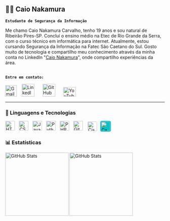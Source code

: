 ## 👦🏾 Caio Nakamura 

**`Estudante de Segurança da Informação`**

Me chamo Caio Nakamura Carvalho, tenho 19 anos e sou natural de Ribeirão Pires-SP. Concluí o ensino médio na Etec de Rio Grande da Serra, com o curso técnico em informática para internet. Atualmente, estou cursando Segurança da Informação na Fatec São Caetano do Sul. Gosto muito de tecnologia e compartilho meu conhecimento através da minha conta no LinkedIn "[Caio Nakamura](https://www.linkedin.com/in/caio-nakamura-212648269)", onde compartilho experiências da área.
<br><br>

**`Entre em contato:`**
<p align="left">
    <a href="malito:caionakamuraa.20@gmail.com" title="Gmail">
    <img src="https://logo.svgcdn.com/l/google-gmail.svg" alt="Gmail" style="width: 36px; height: 36px;" /></a>
&nbsp;&nbsp;
    <a href="https://www.linkedin.com/in/caio-nakamura-212648269" title="LinkedIn">
    <img
        alt="LinkedIn"
        title="LinkedIn" 
        width="40px" 
        style="padding-right: 10px;"  
        src="https://cdn.jsdelivr.net/gh/devicons/devicon@latest/icons/linkedin/linkedin-original.svg" /></a>
&nbsp;&nbsp;
    <a href="https://github.com/CaioNakamura?tab=repositories">
    <img 
        alt="GitHub"
        title="GitHub" 
        width="40px" 
        style="padding-right: 10px;"  
        src="https://cdn.jsdelivr.net/gh/devicons/devicon@latest/icons/github/github-original-wordmark.svg" /></a>
&nbsp;&nbsp;
    <a href="https://www.youtube.com/@CaionakamuraJP" title="YouTube">
    <img 
        alt="YouTube"
        title="YouTube" 
        width="40px" 
        style="padding-right: 10px;"
        src="https://cdn.jsdelivr.net/gh/simple-icons/simple-icons/icons/youtube.svg" width="30" height="30" />
</a>
</p>

---

### 🤖 Linguagens e Tecnologias

<img 
    align="left" 
    alt="HTML"
    title="HTML" 
    width="30px" 
    style="padding-right: 10px;" 
    src="https://cdn.jsdelivr.net/gh/devicons/devicon@latest/icons/html5/html5-original.svg" 
/>
<img 
    align="left" 
    alt="CSS" 
    title="CSS"
    width="30px" 
    style="padding-right: 10px;" 
    src="https://cdn.jsdelivr.net/gh/devicons/devicon@latest/icons/css3/css3-original.svg" 
/>
<img 
    align="left" 
    alt="JavaScript" 
    title="JavaScript"
    width="30px" 
    style="padding-right: 10px;" 
    src="https://cdn.jsdelivr.net/gh/devicons/devicon@latest/icons/javascript/javascript-original.svg" 
/>
<img 
    align="left" 
    alt="Python" 
    title="Python"
    width="30px" 
    style="padding-right: 10px;" 
    src="https://cdn.jsdelivr.net/gh/devicons/devicon@latest/icons/python/python-original.svg" 
/>
<img 
    align="left" 
    alt="PHP" 
    title="PHP"
    width="30px" 
    style="padding-right: 10px;" 
    src="https://cdn.jsdelivr.net/gh/devicons/devicon@latest/icons/php/php-original.svg" 
/>
<img 
    align="left" 
    alt="Git" 
    title="Git"
    width="30px" 
    style="padding-right: 10px;" 
    src="https://cdn.jsdelivr.net/gh/devicons/devicon@latest/icons/git/git-original.svg" 
/>
<img 
    align="left" 
    alt="Cisco"
    title="Cisco Network" 
    width="30px" 
    style="background-color: white; padding:2px; border-radius:5px; margin-right:8px;"
    src="https://cdn.jsdelivr.net/gh/simple-icons/simple-icons/icons/cisco.svg"
/>
<img 
    align="left" 
    alt="Canva"
    title="Canva" 
    width="30px" 
    style="background-color:#00C4CC; padding:2px; border-radius:5px; margin-right:8px;" 
    src="https://cdn.jsdelivr.net/gh/simple-icons/simple-icons/icons/canva.svg" 
/>

<br/>
<br/>

### 📊 Estatísticas

<p>
  <img
  align="left"
  alt="GitHub Stats"
  height="200"
  src="https://github-readme-stats.vercel.app/api?username=CaioNakamura&show_icons=true&theme=tokyonight&custom_title=Minhas%20Estat%C3%ADsticas"
/>

<img 
      align="left" 
      alt="GitHub Stats" 
      height="200" 
      src="https://github-readme-stats.vercel.app/api/top-langs/?username=CaioNakamura&theme=tokyonight&layout=compact&custom_title=Tecnologias&langs_count=9" 
  />

</p>

